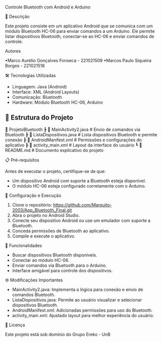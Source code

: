 Controle Bluetooth com Android e Arduino

📖 Descrição

Este projeto consiste em um aplicativo Android que se comunica com um módulo Bluetooth HC-06 para enviar comandos a um Arduino. Ele permite listar dispositivos Bluetooth, conectar-se ao HC-06 e enviar comandos de controle.

Autores

•Marco Aurélio Gonçalves Fonseca - 221021509
•Marcos Paulo Siqueira Borges - 221021518

🛠️ Tecnologias Utilizadas

- Linguagem: Java (Android)
- Interface: XML (Android Layouts)
- Comunicação: Bluetooth
- Hardware: Módulo Bluetooth HC-06, Arduino

## 📂 Estrutura do Projeto


📂 ProjetoBluetooth
 ┣ 📜 MainActivity2.java         # Envio de comandos via Bluetooth
 ┣ 📜 ListaDispositivos.java     # Lista dispositivos Bluetooth e permite conexão
 ┣ 📜 AndroidManifest.xml       # Permissões e configurações do aplicativo
 ┣ 📜 activity_main.xml         # Layout da interface do usuário
 ┗ 📜 README.md                 # Documento explicativo do projeto


📋 Pré-requisitos

Antes de executar o projeto, certifique-se de que:

- Um dispositivo Android com suporte a Bluetooth esteja disponível.
- O módulo HC-06 esteja configurado corretamente com o Arduino.

🔧 Configuração e Execução

1. Clone o repositório:
   https://github.com/Marquito-2003/App_Bluetooth_Final.git
2. Abra o projeto no Android Studio.
3. Conecte seu dispositivo Android ou use um emulador com suporte a Bluetooth.
4. Conceda permissões de Bluetooth ao aplicativo.
5. Compile e execute o aplicativo.

🚀 Funcionalidades

- Buscar dispositivos Bluetooth disponíveis.
- Conectar ao módulo HC-06.
- Enviar comandos via Bluetooth para o Arduino.
- Interface amigável para controle dos dispositivos.

⚙️ Modificações Importantes

- MainActivity2.java: Implementa a lógica para conexão e envio de comandos Bluetooth.
- ListaDispositivos.java: Permite ao usuário visualizar e selecionar dispositivos Bluetooth.
- AndroidManifest.xml: Adicionadas permissões para uso do Bluetooth.
- activity\_main.xml: Ajustado layout para melhor experiência do usuário.

📜 Licença

Este projeto está sob domínio do Grupo Ereko - UnB



